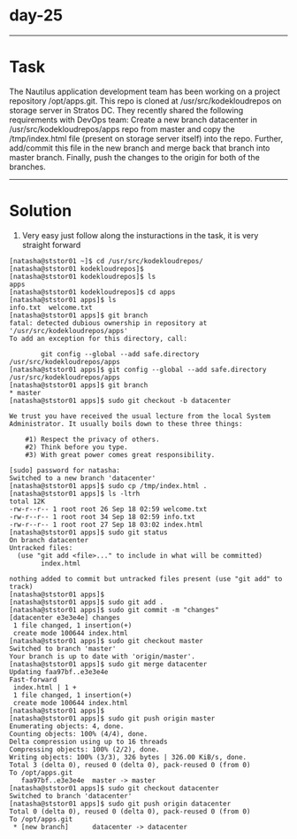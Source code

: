 # day-25
---
# Task
The Nautilus application development team has been working on a project repository /opt/apps.git. This repo is cloned at /usr/src/kodekloudrepos on storage server in Stratos DC. They recently shared the following requirements with DevOps team:
Create a new branch datacenter in /usr/src/kodekloudrepos/apps repo from master and copy the /tmp/index.html file (present on storage server itself) into the repo. Further, add/commit this file in the new branch and merge back that branch into master branch. Finally, push the changes to the origin for both of the branches.

---
# Solution
1. Very easy just follow along the insturactions in the task, it is very straight forward

```
[natasha@ststor01 ~]$ cd /usr/src/kodekloudrepos/
[natasha@ststor01 kodekloudrepos]$ 
[natasha@ststor01 kodekloudrepos]$ ls
apps
[natasha@ststor01 kodekloudrepos]$ cd apps
[natasha@ststor01 apps]$ ls
info.txt  welcome.txt
[natasha@ststor01 apps]$ git branch
fatal: detected dubious ownership in repository at '/usr/src/kodekloudrepos/apps'
To add an exception for this directory, call:

        git config --global --add safe.directory /usr/src/kodekloudrepos/apps
[natasha@ststor01 apps]$ git config --global --add safe.directory /usr/src/kodekloudrepos/apps
[natasha@ststor01 apps]$ git branch
* master
[natasha@ststor01 apps]$ sudo git checkout -b datacenter

We trust you have received the usual lecture from the local System
Administrator. It usually boils down to these three things:

    #1) Respect the privacy of others.
    #2) Think before you type.
    #3) With great power comes great responsibility.

[sudo] password for natasha: 
Switched to a new branch 'datacenter'
[natasha@ststor01 apps]$ sudo cp /tmp/index.html .
[natasha@ststor01 apps]$ ls -ltrh
total 12K
-rw-r--r-- 1 root root 26 Sep 18 02:59 welcome.txt
-rw-r--r-- 1 root root 34 Sep 18 02:59 info.txt
-rw-r--r-- 1 root root 27 Sep 18 03:02 index.html
[natasha@ststor01 apps]$ sudo git status
On branch datacenter
Untracked files:
  (use "git add <file>..." to include in what will be committed)
        index.html

nothing added to commit but untracked files present (use "git add" to track)
[natasha@ststor01 apps]$ 
[natasha@ststor01 apps]$ sudo git add .
[natasha@ststor01 apps]$ sudo git commit -m "changes"
[datacenter e3e3e4e] changes
 1 file changed, 1 insertion(+)
 create mode 100644 index.html
[natasha@ststor01 apps]$ sudo git checkout master
Switched to branch 'master'
Your branch is up to date with 'origin/master'.
[natasha@ststor01 apps]$ sudo git merge datacenter
Updating faa97bf..e3e3e4e
Fast-forward
 index.html | 1 +
 1 file changed, 1 insertion(+)
 create mode 100644 index.html
[natasha@ststor01 apps]$ 
[natasha@ststor01 apps]$ sudo git push origin master
Enumerating objects: 4, done.
Counting objects: 100% (4/4), done.
Delta compression using up to 16 threads
Compressing objects: 100% (2/2), done.
Writing objects: 100% (3/3), 326 bytes | 326.00 KiB/s, done.
Total 3 (delta 0), reused 0 (delta 0), pack-reused 0 (from 0)
To /opt/apps.git
   faa97bf..e3e3e4e  master -> master
[natasha@ststor01 apps]$ sudo git checkout datacenter
Switched to branch 'datacenter'
[natasha@ststor01 apps]$ sudo git push origin datacenter
Total 0 (delta 0), reused 0 (delta 0), pack-reused 0 (from 0)
To /opt/apps.git
 * [new branch]      datacenter -> datacenter
```